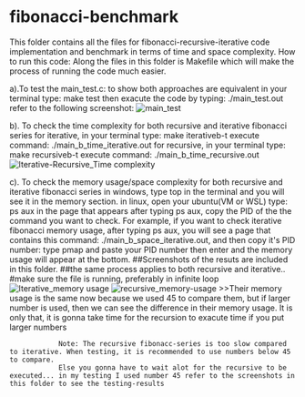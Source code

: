 
# fibonacci-benchmark

This folder contains all the files for fibonacci-recursive-iterative code implementation and benchmark in terms of time and space complexity.
How to run this code: Along the files in this folder is Makefile which will make the process of running the code much easier.

a).To test the main_test.c: to show both approaches are equivalent 
                in your terminal type: make test 
                then exacute the code by typing: ./main_test.out
                refer to the following screenshot:
                ![main_test](https://user-images.githubusercontent.com/85749516/205197642-13197d74-f799-4944-901b-2b243a8a796a.png)

                
b). To check the time complexity for both recursive and iterative fibonacci series 
                for iterative, in your terminal type: make iterativeb-t execute command: ./main_b_time_iterative.out 
                for recursive, in your terminal type: make recursiveb-t execute command: ./main_b_time_recursive.out
                ![Iterative-Recursive_Time complexity](https://user-images.githubusercontent.com/85749516/205197387-f50c5676-1a9f-48dc-81b1-c6a6b34e1a58.png)

                
c). To check the memory usage/space complexity for both recursive and iterative fibonacci series 
                in windows, type top in the terminal and you will see it in the memory section. 
                in linux, open your ubuntu(VM or WSL) type: ps aux in the page that appears after typing ps aux, copy the PID of the the command you want to check. For example, if you want to check iterative fibonacci memory usage, after typing ps aux, you will see a page that contains this command: ./main_b_space_iterative.out, and then copy it's PID number: 
                type pmap and paste your PID number then enter and the memory usage will appear at the bottom.
                ##Screenshots of the resuts are included in this folder. 
                ##the same process applies to both recursive and iterative.. 
                #make sure the file is running, preferably in infinite loop 
                ![Iterative_memory usage](https://user-images.githubusercontent.com/85749516/205197467-efecea12-1dd2-41e0-a9bc-57a839a3f2df.png)
                ![recursive_memory-usage](https://user-images.githubusercontent.com/85749516/205197472-ed2b26e1-ce86-4d91-a5c3-bdc6df195ea8.png)
                >>Their memory usage is the same now because we used 45 to compare them, but if larger number is used, then we can see the difference in their memory usage. It is only that, it is gonna take time for the recursion to exacute time if you put larger numbers

                Note: The recursive fibonacc-series is too slow compared to iterative. When testing, it is recommended to use numbers below 45 to compare.
                Else you gonna have to wait alot for the recursive to be executed... in my testing I used number 45 refer to the screenshots in this folder to see the testing-results

